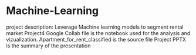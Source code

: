 # Machine-Learning
project description: Leverage Machine learning models to segment rental market
Project4 Google Collab file is the notebook used for the analysis and vizualization.
Apartment_for_rent_classified is the source file
Project PPTX is the summary of the presentation
